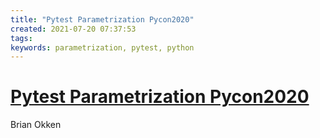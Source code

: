 ```yaml
---
title: "Pytest Parametrization Pycon2020"
created: 2021-07-20 07:37:53
tags:
keywords: parametrization, pytest, python
---
```


# [Pytest Parametrization Pycon2020](https://github.com/okken/talks/tree/master/2020/pycon_2020)

Brian Okken
